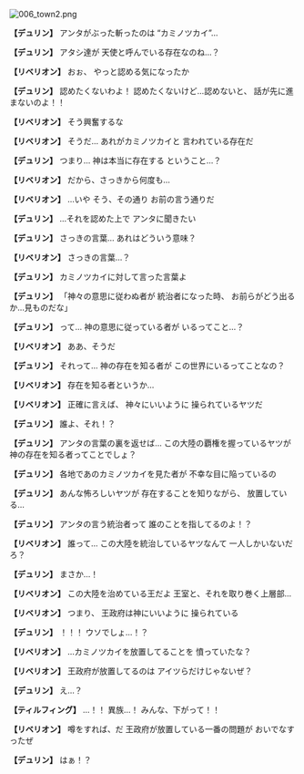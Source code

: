 
![006_town2.png](../images/backgrounds/006_town2.png)

**【デュリン】**
アンタがぶった斬ったのは
“カミノツカイ”…

**【デュリン】**
アタシ達が
天使と呼んでいる存在なのね…？

**【リベリオン】**
おぉ、
やっと認める気になったか

**【デュリン】**
認めたくないわよ！
認めたくないけど…認めないと、
話が先に進まないのよ！！

**【リベリオン】**
そう興奮するな

**【リベリオン】**
そうだ…
あれがカミノツカイと
言われている存在だ

**【デュリン】**
つまり…
神は本当に存在する
ということ…？

**【リベリオン】**
だから、さっきから何度も…

**【リベリオン】**
…いや
そう、その通り
お前の言う通りだ

**【デュリン】**
…それを認めた上で
アンタに聞きたい

**【デュリン】**
さっきの言葉…
あれはどういう意味？

**【リベリオン】**
さっきの言葉…？

**【デュリン】**
カミノツカイに対して言った言葉よ

**【デュリン】**
「神々の意思に従わぬ者が
統治者になった時、
お前らがどう出るか…見ものだな」

**【デュリン】**
って…
神の意思に従っている者が
いるってこと…？

**【リベリオン】**
ああ、そうだ

**【デュリン】**
それって…
神の存在を知る者が
この世界にいるってことなの？

**【リベリオン】**
存在を知る者というか…

**【リベリオン】**
正確に言えば、
神々にいいように
操られているヤツだ

**【デュリン】**
誰よ、それ！？

**【デュリン】**
アンタの言葉の裏を返せば…
この大陸の覇権を握っているヤツが
神の存在を知る者ってことでしょ？

**【デュリン】**
各地であのカミノツカイを見た者が
不幸な目に陥っているの

**【デュリン】**
あんな怖ろしいヤツが
存在することを知りながら、
放置している…

**【デュリン】**
アンタの言う統治者って
誰のことを指してるのよ！？

**【リベリオン】**
誰って…
この大陸を統治しているヤツなんて
一人しかいないだろ？

**【デュリン】**
まさか…！

**【リベリオン】**
この大陸を治めている王だよ
王室と、それを取り巻く上層部…

**【リベリオン】**
つまり、
王政府は神にいいように
操られている

**【デュリン】**
！！！
ウソでしょ…！？

**【リベリオン】**
…カミノツカイを放置してることを
憤っていたな？

**【リベリオン】**
王政府が放置してるのは
アイツらだけじゃないぜ？

**【デュリン】**
え…？

**【ティルフィング】**
…！！
異族…！
みんな、下がって！！

**【リベリオン】**
噂をすれば、だ
王政府が放置している一番の問題が
おいでなすったぜ

**【デュリン】**
はぁ！？
